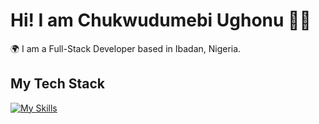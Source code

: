 # Hi! I am Chukwudumebi Ughonu :man_technologist:

:earth_africa: I am a Full-Stack Developer based in Ibadan, Nigeria.

## My Tech Stack
[![My Skills](https://skillicons.dev/icons?i=html,css,js,ts,py,react,next,tailwind,scss,vite,redux,express,nodejs,django,fastapi,mongodb,prisma,mysql,planetscale,firebase,gcp&perline=7)](https://skillicons.dev)
